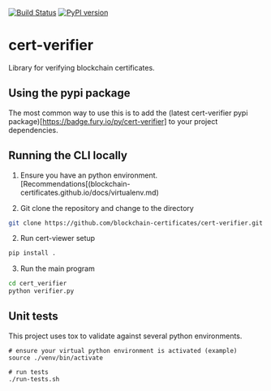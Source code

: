 [![Build Status](https://travis-ci.org/blockchain-certificates/cert-verifier.svg?branch=master)](https://travis-ci.org/blockchain-certificates/cert-verifier)
[![PyPI version](https://badge.fury.io/py/cert-verifier.svg)](https://badge.fury.io/py/cert-verifier)

# cert-verifier
Library for verifying blockchain certificates.

## Using the pypi package

The most common way to use this is to add the (latest cert-verifier pypi package)[https://badge.fury.io/py/cert-verifier] to your project dependencies. 


## Running the CLI locally

1. Ensure you have an python environment. [Recommendations[(blockchain-certificates.github.io/docs/virtualenv.md)

1. Git clone the repository and change to the directory

  ```bash
  git clone https://github.com/blockchain-certificates/cert-verifier.git && cd cert-verifier
  ```

2. Run cert-viewer setup

  ```bash
  pip install .
  ```

3. Run the main program

  ```bash
  cd cert_verifier
  python verifier.py
  ```

## Unit tests

This project uses tox to validate against several python environments.

```shell
# ensure your virtual python environment is activated (example)
source ./venv/bin/activate

# run tests
./run-tests.sh
